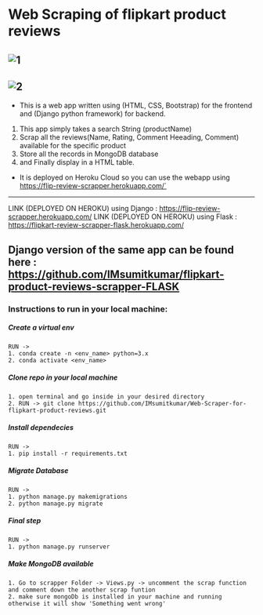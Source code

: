 # Web Scraping of flipkart product reviews

![1](https://github.com/IMsumitkumar/Web-Scraper-for-flipkart-product-reviews/blob/main/static/project_image_live/flipscrapper2.png)
---
![2](https://github.com/IMsumitkumar/Web-Scraper-for-flipkart-product-reviews/blob/main/static/project_image_live/flipscrapper3.png)
---

- This is a web app written using (HTML, CSS, Bootstrap) for the frontend and (Django python framework) for backend.

1. This app simply takes a search String (productName) 
2. Scrap all the reviews(Name, Rating, Comment Heeading, Comment) available for the specific product 
3. Store all the records in MongoDB database 
4. and Finally display in a HTML table.

- It is deployed on Heroku Cloud so you can use the webapp using https://flip-review-scrapper.herokuapp.com/`
---
LINK (DEPLOYED ON HEROKU) using Django : https://flip-review-scrapper.herokuapp.com/
LINK (DEPLOYED ON HEROKU) using Flask : https://flipkart-review-scrapper-flask.herokuapp.com/

Django version of the same app can be found here : https://github.com/IMsumitkumar/flipkart-product-reviews-scrapper-FLASK
---
### Instructions to run in your local machine:

##### Create a virtual env
    
    RUN ->
    1. conda create -n <env_name> python=3.x
    2. conda activate <env_name>
    

##### Clone repo in your local machine
    
    1. open terminal and go inside in your desired directory
    2. RUN -> git clone https://github.com/IMsumitkumar/Web-Scraper-for-flipkart-product-reviews.git
    

##### Install dependecies
    
    RUN ->
    1. pip install -r requirements.txt
    

##### Migrate Database
     
    RUN ->
    1. python manage.py makemigrations
    2. python manage.py migrate
    

##### Final step
    
    RUN ->
    1. python manage.py runserver
    
##### Make MongoDB available
    
    1. Go to scrapper Folder -> Views.py -> uncomment the scrap function and comment down the another scrap funtion 
    2. make sure mongoDb is installed in your machine and running otherwise it will show 'Something went wrong'
